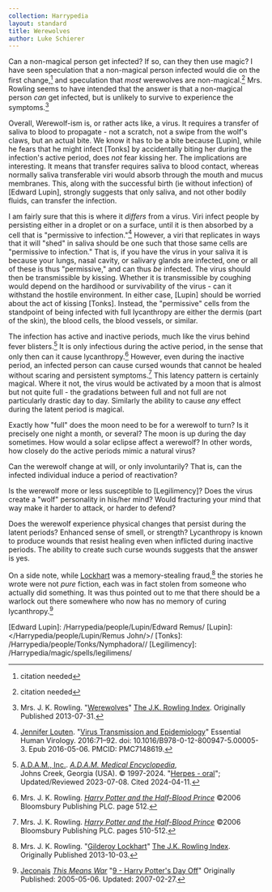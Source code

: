 ```yaml
---
collection: Harrypedia
layout: standard
title: Werewolves
author: Luke Schierer
---
```


Can a non-magical person get infected? If so, can they then use magic?
I have seen speculation that a non-magical person infected would die on the
first change,[^210513-4] and speculation that _most_ werewolves are
non-magical.[^210513-5] Mrs. Rowling seems to have intended that the answer is that a non-magical person _can_ get infected, but is unlikely to survive to experience the symptoms.[^240411-4]

Overall, Werewolf-ism is, or rather acts like, a virus. It requires a transfer of saliva to blood to propagate - not a scratch, not a swipe from the wolf's claws, but an actual bite. We know it has to be a bite because [Lupin], while he fears that he might infect [Tonks] by accidentally biting her during the infection's active period, does _not_ fear kissing her. The implications are interesting. It means that transfer requires saliva to blood contact, whereas normally saliva transferable viri would absorb through the mouth and mucus membranes. This, along with the successful birth (ie without infection) of [Edward Lupin], strongly suggests that only saliva, and not other bodily fluids,
can transfer the infection.

I am fairly sure that this is where it _differs_ from a virus. Viri infect people by persisting either in a droplet or on a surface, until it is then absorbed by a cell that is "permissive to infection."[^240411-5] However, a viri that replicates in ways that it will "shed" in saliva should be one such that those same cells are "permissive to infection." That is, if you have the virus in your saliva it is because your lungs, nasal cavity, or salivary glands are infected, one or all of these is thus "permissive," and can thus _be_ infected. The virus should then be transmissible by kissing. Whether it is transmissible by coughing would depend on the hardihood or survivability of the virus - can it withstand the hostile environment. In either case, [Lupin] should be worried about the act of kissing [Tonks]. Instead, the "permissive" cells from the standpoint of being infected with full lycanthropy are either the dermis (part of the skin), the blood cells, the blood vessels, or similar.

The infection has active and inactive periods, much like the virus behind fever blisters.[^240411-1] It is only infectious during the active period, in the sense that only then can it cause lycanthropy.[^240411-3] However, even during the inactive period, an infected person can cause cursed wounds that cannot be healed without scaring and persistent symptoms.[^240411-2] This latency pattern is certainly magical. Where it not, the virus would be activated by a moon that is almost but not quite full - the gradations between full and not full are not particularly drastic day to day. Similarly the ability to cause _any_ effect during the latent period is magical.

Exactly how "full" does the moon need to be for a werewolf to turn? Is it
precisely one night a month, or several? The moon is up during the day sometimes. How would a solar eclipse affect a werewolf? In other words, how closely do the active periods mimic a natural virus?

Can the werewolf change at will, or only involuntarily? That is, can the infected individual induce a period of reactivation?

Is the werewolf more or less susceptible to [Legilimency]? Does the virus
create a "wolf" personality in his/her mind? Would fracturing your mind that
way make it harder to attack, or harder to defend?

Does the werewolf experience physical changes that persist during the latent periods? Enhanced sense of smell, or strength? Lycanthropy is known to produce wounds that resist healing even when inflicted during inactive periods. The ability to create such curse wounds suggests that the answer is yes.

On a side note, while [Lockhart] was a memory-stealing fraud,[^240411-7] the stories he wrote were not _pure_ fiction, each was in fact stolen from someone who actually did something. It was thus pointed out to me that there should be a warlock out there somewhere who now has no memory of curing lycanthropy.[^240411-8]

[Lockhart]: /Harrypedia/people/Lockhart/Gilderoy/
[Edward Lupin]: /Harrypedia/people/Lupin/Edward Remus/
[Lupin]: </Harrypedia/people/Lupin/Remus John/>/
[Tonks]: /Harrypedia/people/Tonks/Nymphadora//
[Legilimency]: /Harrypedia/magic/spells/legilimens/

[^210513-4]: citation needed

[^210513-5]: citation needed

[^240411-1]:
    [A.D.A.M., Inc.](https://www.adam.com/).
    _[A.D.A.M. Medical Encyclopedia]_,  
    Johns Creek, Georgia (USA). © 1997-2024.
    "[Herpes - oral](https://medlineplus.gov/ency/article/000606.htm)";
    Updated/Reviewed 2023-07-08. Cited 2024-04-11.

[A.D.A.M. Medical Encyclopedia]: https://medlineplus.gov/encyclopedia.html

[^240411-2]:
    Mrs. J. K. Rowling.
    _[Harry Potter and the Half-Blood Prince]_
    ©2006 Bloomsbury Publishing PLC. pages 510-512.

[^240411-3]:
    Mrs. J. K. Rowling.
    _[Harry Potter and the Half-Blood Prince]_
    ©2006 Bloomsbury Publishing PLC. page 512.

[Harry Potter and the Half-Blood Prince]: https://www.librarything.com/work/1133624

[^240411-4]:
    Mrs. J. K. Rowling.
    "[Werewolves](https://www.rowlingindex.org/work/pmww/)"
    [The J.K. Rowling Index]. Originally Published 2013-07-31.

[The J.K. Rowling Index]: https://www.rowlingindex.org/

[^240411-5]:
    [Jennifer Louten](https://pubmed.ncbi.nlm.nih.gov/?term=Louten%20J%5BAuthor%5D).
    "[Virus Transmission and Epidemiology](https://www.ncbi.nlm.nih.gov/pmc/articles/PMC7148619/)"
    Essential Human Virology. 2016:71–92. doi: 10.1016/B978-0-12-800947-5.00005-3. Epub 2016-05-06. PMCID: PMC7148619.

[^240411-7]:
    Mrs. J. K. Rowling.
    "[Gilderoy Lockhart](https://www.rowlingindex.org/work/pmgl/)"
    [The J.K. Rowling Index]. Originally Published 2013-10-03.

[^240411-8]:
    [Jeconais](https://jeconais.fanficauthors.net/)
    _[This Means War](https://jeconais.fanficauthors.net/This_Means_War/)_
    "[9 - Harry Potter's Day Off](https://jeconais.fanficauthors.net/This_Means_War/9__Harry_Potters_Day_Off/)" Originally Published: 2005-05-06.
    Updated: 2007-02-27.
